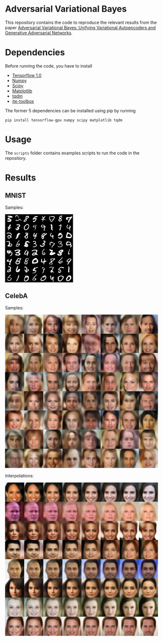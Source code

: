 # Adversarial Variational Bayes
This repository contains the code to reproduce the relevant results from the paper [Adversarial Variational Bayes: Unifying Variational Autoencoders and Generative Adversarial Networks](https://arxiv.org/abs/1701.04722).


# Dependencies
Before running the code, you have to install
* [Tensorflow 1.0](https://www.tensorflow.org/)
* [Numpy](http://www.numpy.org/)
* [Scipy](https://www.scipy.org/)
* [Matplotlib](http://matplotlib.org/)
* [tqdm](https://pypi.python.org/pypi/tqdm)
* [ite-toolbox](https://bitbucket.org/szzoli/ite-in-python/)

The former 5 dependencies can be installed using pip by running
```
pip install tensorflow-gpu numpy scipy matplotlib tqdm
```

# Usage
The ``scripts`` folder contains examples scripts to run the code in the repository.

# Results

## MNIST
Samples:

![MNIST samples](img/mnist_samples.png)

## CelebA
Samples:

![celebA samples](img/celebA_samples2.png)

Interpolations:

![celebA interpolations](img/celebA_interp.png)
